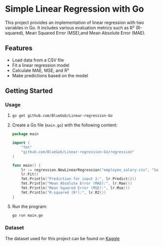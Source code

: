 # Simple Linear Regression with Go
This project provides an implementation of linear regression with two variables in Go.
It includes various evaluation metrics such as R² (R-squared), Mean Squared Error (MSE),and Mean Absolute Error (MAE).
## Features
-  Load data from a CSV file
- Fit a linear regression model
- Calculate MAE, MSE, and R²
- Make predictions based on the model
## Getting Started

### Usage
1. ```bash
   go get github.com/BlueGob/Linear-regression-Go
   ``` 
2. Create a Go file (`main.go`) with the following content:

    ```go
    package main

    import (
        "fmt"
        "github.com/BlueGob/Linear-regression-Go/regression"
    )

    func main() {
        lr := regression.NewLinearRegression("employee_salary.csv", "Salary", 0.2)
        lr.Fit()
        fmt.Println("Prediction for input 2:", lr.Predict(2))
        fmt.Println("Mean Absolute Error (MAE):", lr.Mae())
        fmt.Println("Mean Squared Error (MSE):", lr.Mse())
        fmt.Println("R-squared (R²):", lr.R2())
    }
    ```

2. Run the program:

    ```bash
    go run main.go
    ```
### Dataset
The dataset used for this project can be found on [Kaggle](https://www.kaggle.com/datasets/hassanmustafa01/employee-salary-dataset)

